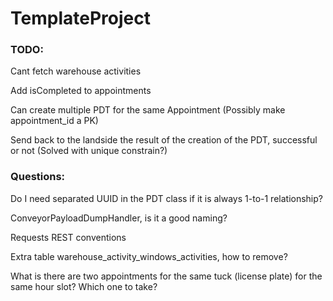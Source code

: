 # TemplateProject

### TODO:

Cant fetch warehouse activities

Add isCompleted to appointments 

Can create multiple PDT for the same Appointment (Possibly make appointment_id a PK)

Send back to the landside the result of the creation of the PDT, successful or not (Solved with unique constrain?)

### Questions:

Do I need separated UUID in the PDT class if it is always 1-to-1 relationship?

ConveyorPayloadDumpHandler, is it a good naming?

Requests REST conventions

Extra table warehouse_activity_windows_activities, how to remove?

What is there are two appointments for the same tuck (license plate) for the same hour slot? Which one to take?